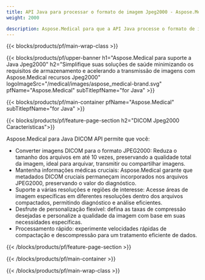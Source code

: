 ```yaml
---
title: API Java para processar o formato de imagem Jpeg2000 - Aspose.Medical
weight: 2000

description: Aspose.Medical para que a API Java processe o formato de imagem Jpeg2000
---
```


{{< blocks/products/pf/main-wrap-class >}}

{{< blocks/products/pf/upper-banner h1="Aspose.Medical para suporte a Java Jpeg2000" h2="Simplifique suas soluções de saúde minimizando os requisitos de armazenamento e acelerando a transmissão de imagens com Aspose.Medical recursos Jpeg2000" logoImageSrc="/medical/images/aspose_medical-brand.svg" pfName="Aspose.Medical" subTitlepfName="for Java" >}}

{{< blocks/products/pf/main-container pfName="Aspose.Medical" subTitlepfName="for Java" >}}

{{< blocks/products/pf/feature-page-section h2="DICOM Jpeg2000 Características">}}

<p>Aspose.Medical para Java DICOM API permite que você:</p>

<ul>
<li>Converter imagens DICOM para o formato JPEG2000: Reduza o tamanho dos arquivos em até 10 vezes, preservando a qualidade total da imagem, ideal para arquivar, transmitir ou compartilhar imagens.</li>
<li>Mantenha informações médicas cruciais: Aspose.Medical garante que metadados DICOM cruciais permaneçam incorporados nos arquivos JPEG2000, preservando o valor do diagnóstico.</li>
<li>Suporte a várias resoluções e regiões de interesse: Acesse áreas de imagem específicas em diferentes resoluções dentro dos arquivos compactados, permitindo diagnóstico e análise eficientes.</li>
<li>Desfrute de personalização flexível: defina as taxas de compressão desejadas e personalize a qualidade da imagem com base em suas necessidades específicas.</li>
<li>Processamento rápido: experimente velocidades rápidas de compactação e descompressão para um tratamento eficiente de dados.</li>
</ul>

{{< /blocks/products/pf/feature-page-section >}}

{{< /blocks/products/pf/main-container >}}

{{< /blocks/products/pf/main-wrap-class >}}